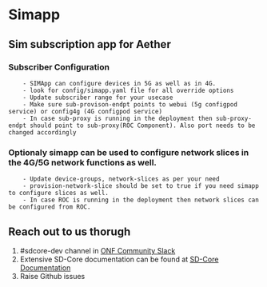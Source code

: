 <!--
Copyright 2021-present Open Networking Foundation
SPDX-License-Identifier: Apache-2.0

-->
# Simapp
## Sim subscription app for Aether
### Subscriber Configuration
        - SIMApp can configure devices in 5G as well as in 4G.
        - look for config/simapp.yaml file for all override options
        - Update subscriber range for your usecase
        - Make sure sub-provison-endpt points to webui (5g configpod service) or config4g (4G configpod service)
        - In case sub-proxy is running in the deployment then sub-proxy-endpt should point to sub-proxy(ROC Component). Also port needs to be changed accordingly
### Optionaly simapp can be used to configure network slices in the 4G/5G network functions as well.
        - Update device-groups, network-slices as per your need
        - provision-network-slice should be set to true if you need simapp to configure slices as well.
        - In case ROC is running in the deployment then network slices can be configured from ROC.

## Reach out to us thorugh
1. #sdcore-dev channel in [ONF Community Slack](https://onf-community.slack.com/)
2. Extensive SD-Core documentation can be found at [SD-Core Documentation](https://docs.sd-core.opennetworking.org/master/index.html)
3. Raise Github issues

